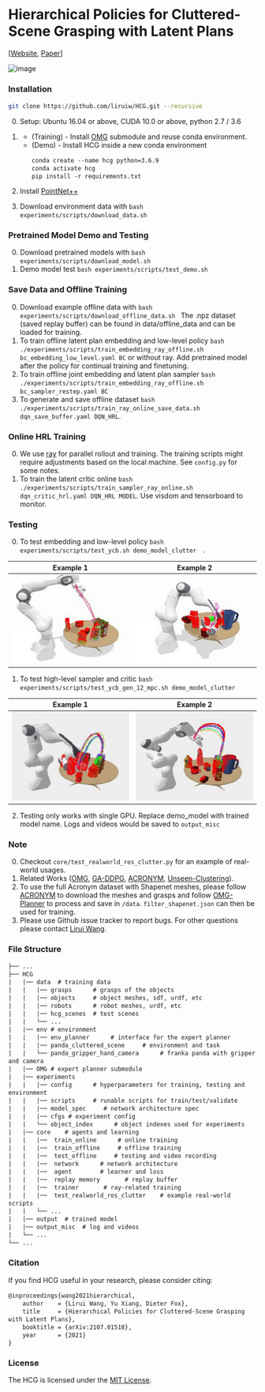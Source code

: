 # Hierarchical Policies for Cluttered-Scene Grasping with Latent Plans


[[Website](https://sites.google.com/view/latent-grasping), [Paper](https://arxiv.org/abs/2107.01518)]

![image](assets/hcg.gif)


### Installation
```bash
git clone https://github.com/liruiw/HCG.git --recursive
```

0. Setup: Ubuntu 16.04 or above, CUDA 10.0 or above, python 2.7 / 3.6

1. * (Training) - Install [OMG](https://github.com/liruiw/OMG-Planner) submodule and reuse conda environment.
   * (Demo) - Install HCG inside a new conda environment
	    ```angular2html
	    conda create --name hcg python=3.6.9
	    conda activate hcg
	    pip install -r requirements.txt
	    ```
2. Install [PointNet++](https://github.com/liruiw/Pointnet2_PyTorch)

3. Download environment data with ```bash experiments/scripts/download_data.sh ```

### Pretrained Model Demo and Testing
0. Download pretrained models with ```bash experiments/scripts/download_model.sh ```
1. Demo model test ```bash experiments/scripts/test_demo.sh```


### Save Data and Offline Training
0. Download example offline data with ```bash experiments/scripts/download_offline_data.sh ``` The .npz dataset (saved replay buffer) can be found in data/offline_data and can be loaded for training.
1. To train offline latent plan embedding and low-level policy ```bash ./experiments/scripts/train_embedding_ray_offline.sh bc_embedding_low_level.yaml BC``` or without ray. Add pretrained model after the policy for continual training and finetuning.
2. To train offline joint embedding and latent plan sampler ```bash ./experiments/scripts/train_embedding_ray_offline.sh bc_sampler_restep.yaml BC```
3. To generate and save offline dataset ```bash ./experiments/scripts/train_ray_online_save_data.sh dqn_save_buffer.yaml DQN_HRL```.

### Online HRL Training
0. We use [ray](https://github.com/ray-project/ray) for parallel rollout and training. The training scripts might require adjustments based on the local machine. See ```config.py``` for some notes.
1. To train the latent critic online ```bash ./experiments/scripts/train_sampler_ray_online.sh dqn_critic_hrl.yaml DQN_HRL MODEL```. Use visdom and tensorboard to monitor.

### Testing
0. To test embedding and low-level policy ```bash experiments/scripts/test_ycb.sh demo_model_clutter  ```.


Example 1      |  Example 2
:-------------------------:|:-------------------------:
<img src="assets/demo_embedding1.gif" width="240" height="180"/>  |  <img src="assets/demo_embedding2.gif" width="240" height="180"/>


1. To test high-level sampler and critic  ```bash experiments/scripts/test_ycb_gen_12_mpc.sh demo_model_clutter ```


Example 1      |  Example 2
:-------------------------:|:-------------------------:
<img src="assets/demo_sampler1.gif" width="240" height="180"/>  |  <img src="assets/demo_sampler2.gif" width="240" height="180"/>


2. Testing only works with single GPU. Replace demo_model with trained model name. Logs and videos would be saved to ```output_misc```


### Note
0. Checkout ```core/test_realworld_ros_clutter.py``` for an example of real-world usages.
1. Related Works ([OMG](https://github.com/liruiw/OMG-Planner), [GA-DDPG](https://github.com/liruiw/GA-DDPG), [ACRONYM](https://github.com/NVlabs/acronym), [Unseen-Clustering](https://github.com/NVlabs/UnseenObjectClustering)).
2. To use the full Acronym dataset with Shapenet meshes, please follow [ACRONYM](https://github.com/NVlabs/acronym#using-the-full-acronym-dataset) to download the meshes and grasps and follow [OMG-Planner](https://github.com/liruiw/OMG-Planner#process-new-shapes) to process and save in ```/data```. ```filter_shapenet.json``` can then be used for training.
3. Please use Github issue tracker to report bugs. For other questions please contact [Lirui Wang](mailto:wangliruisz@gmail.com).

### File Structure
```angular2html
├── ...
├── HCG
|   |── data  # training data
|   |   |── grasps      # grasps of the objects
|   |   |── objects     # object meshes, sdf, urdf, etc
|   |   |── robots      # robot meshes, urdf, etc
|   |   |── hcg_scenes  # test scenes
|   |   └── ...
|   |── env # environment
|   |   |── env_planner      # interface for the expert planner
|   |   |── panda_cluttered_scene     # environment and task
|   |   └── panda_gripper_hand_camera      # franka panda with gripper and camera
|   |── OMG # expert planner submodule
|   |── experiments
|   |   |── config      # hyperparameters for training, testing and environment
|   |   |── scripts     # runable scripts for train/test/validate
|   |   |── model_spec     # network architecture spec
|   |   |── cfgs # experiment config
|   |   └── object_index      # object indexes used for experiments
|   |── core    # agents and learning
|   |   |──  train_online      # online training
|   |   |──  train_offline     # offline training
|   |   |──  test_offline     # testing and video recording
|   |   |──  network      # network architecture
|   |   |──  agent        # learner and loss
|   |   |──  replay memory       # replay buffer
|   |   |──  trainer       # ray-related training
|   |   |──  test_realworld_ros_clutter    # example real-world scripts
|   |   └── ...
|   |── output  # trained model
|   |── output_misc  # log and videos
|   └── ...
└── ...
```

### Citation
If you find HCG useful in your research, please consider citing:
```
@inproceedings{wang2021hierarchical,
	author    = {Lirui Wang, Yu Xiang, Dieter Fox},
	title     = {Hierarchical Policies for Cluttered-Scene Grasping with Latent Plans},
	booktitle = {arXiv:2107.01518},
	year      = {2021}
}
```

### License
The HCG is licensed under the [MIT License](LICENSE).
